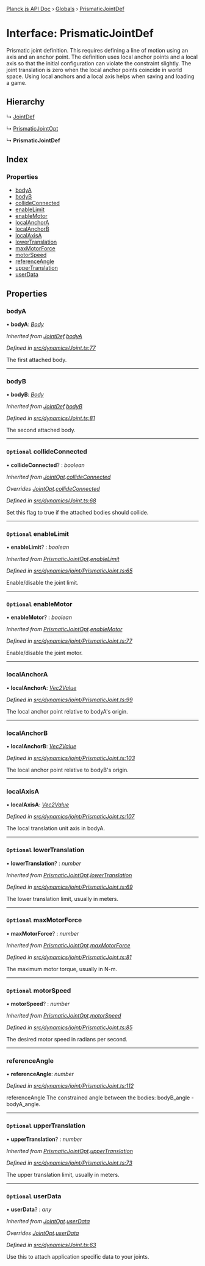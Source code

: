 [Planck.js API Doc](../README.md) › [Globals](../globals.md) › [PrismaticJointDef](prismaticjointdef.md)

# Interface: PrismaticJointDef

Prismatic joint definition. This requires defining a line of motion using an
axis and an anchor point. The definition uses local anchor points and a local
axis so that the initial configuration can violate the constraint slightly.
The joint translation is zero when the local anchor points coincide in world
space. Using local anchors and a local axis helps when saving and loading a
game.

## Hierarchy

  ↳ [JointDef](jointdef.md)

  ↳ [PrismaticJointOpt](prismaticjointopt.md)

  ↳ **PrismaticJointDef**

## Index

### Properties

* [bodyA](prismaticjointdef.md#bodya)
* [bodyB](prismaticjointdef.md#bodyb)
* [collideConnected](prismaticjointdef.md#optional-collideconnected)
* [enableLimit](prismaticjointdef.md#optional-enablelimit)
* [enableMotor](prismaticjointdef.md#optional-enablemotor)
* [localAnchorA](prismaticjointdef.md#localanchora)
* [localAnchorB](prismaticjointdef.md#localanchorb)
* [localAxisA](prismaticjointdef.md#localaxisa)
* [lowerTranslation](prismaticjointdef.md#optional-lowertranslation)
* [maxMotorForce](prismaticjointdef.md#optional-maxmotorforce)
* [motorSpeed](prismaticjointdef.md#optional-motorspeed)
* [referenceAngle](prismaticjointdef.md#referenceangle)
* [upperTranslation](prismaticjointdef.md#optional-uppertranslation)
* [userData](prismaticjointdef.md#optional-userdata)

## Properties

###  bodyA

• **bodyA**: *[Body](../classes/body.md)*

*Inherited from [JointDef](jointdef.md).[bodyA](jointdef.md#bodya)*

*Defined in [src/dynamics/Joint.ts:77](https://github.com/shakiba/planck.js/blob/6ab76c7/src/dynamics/Joint.ts#L77)*

The first attached body.

___

###  bodyB

• **bodyB**: *[Body](../classes/body.md)*

*Inherited from [JointDef](jointdef.md).[bodyB](jointdef.md#bodyb)*

*Defined in [src/dynamics/Joint.ts:81](https://github.com/shakiba/planck.js/blob/6ab76c7/src/dynamics/Joint.ts#L81)*

The second attached body.

___

### `Optional` collideConnected

• **collideConnected**? : *boolean*

*Inherited from [JointOpt](jointopt.md).[collideConnected](jointopt.md#optional-collideconnected)*

*Overrides [JointOpt](jointopt.md).[collideConnected](jointopt.md#optional-collideconnected)*

*Defined in [src/dynamics/Joint.ts:68](https://github.com/shakiba/planck.js/blob/6ab76c7/src/dynamics/Joint.ts#L68)*

Set this flag to true if the attached bodies
should collide.

___

### `Optional` enableLimit

• **enableLimit**? : *boolean*

*Inherited from [PrismaticJointOpt](prismaticjointopt.md).[enableLimit](prismaticjointopt.md#optional-enablelimit)*

*Defined in [src/dynamics/joint/PrismaticJoint.ts:65](https://github.com/shakiba/planck.js/blob/6ab76c7/src/dynamics/joint/PrismaticJoint.ts#L65)*

Enable/disable the joint limit.

___

### `Optional` enableMotor

• **enableMotor**? : *boolean*

*Inherited from [PrismaticJointOpt](prismaticjointopt.md).[enableMotor](prismaticjointopt.md#optional-enablemotor)*

*Defined in [src/dynamics/joint/PrismaticJoint.ts:77](https://github.com/shakiba/planck.js/blob/6ab76c7/src/dynamics/joint/PrismaticJoint.ts#L77)*

Enable/disable the joint motor.

___

###  localAnchorA

• **localAnchorA**: *[Vec2Value](vec2value.md)*

*Defined in [src/dynamics/joint/PrismaticJoint.ts:99](https://github.com/shakiba/planck.js/blob/6ab76c7/src/dynamics/joint/PrismaticJoint.ts#L99)*

The local anchor point relative to bodyA's origin.

___

###  localAnchorB

• **localAnchorB**: *[Vec2Value](vec2value.md)*

*Defined in [src/dynamics/joint/PrismaticJoint.ts:103](https://github.com/shakiba/planck.js/blob/6ab76c7/src/dynamics/joint/PrismaticJoint.ts#L103)*

The local anchor point relative to bodyB's origin.

___

###  localAxisA

• **localAxisA**: *[Vec2Value](vec2value.md)*

*Defined in [src/dynamics/joint/PrismaticJoint.ts:107](https://github.com/shakiba/planck.js/blob/6ab76c7/src/dynamics/joint/PrismaticJoint.ts#L107)*

The local translation unit axis in bodyA.

___

### `Optional` lowerTranslation

• **lowerTranslation**? : *number*

*Inherited from [PrismaticJointOpt](prismaticjointopt.md).[lowerTranslation](prismaticjointopt.md#optional-lowertranslation)*

*Defined in [src/dynamics/joint/PrismaticJoint.ts:69](https://github.com/shakiba/planck.js/blob/6ab76c7/src/dynamics/joint/PrismaticJoint.ts#L69)*

The lower translation limit, usually in meters.

___

### `Optional` maxMotorForce

• **maxMotorForce**? : *number*

*Inherited from [PrismaticJointOpt](prismaticjointopt.md).[maxMotorForce](prismaticjointopt.md#optional-maxmotorforce)*

*Defined in [src/dynamics/joint/PrismaticJoint.ts:81](https://github.com/shakiba/planck.js/blob/6ab76c7/src/dynamics/joint/PrismaticJoint.ts#L81)*

The maximum motor torque, usually in N-m.

___

### `Optional` motorSpeed

• **motorSpeed**? : *number*

*Inherited from [PrismaticJointOpt](prismaticjointopt.md).[motorSpeed](prismaticjointopt.md#optional-motorspeed)*

*Defined in [src/dynamics/joint/PrismaticJoint.ts:85](https://github.com/shakiba/planck.js/blob/6ab76c7/src/dynamics/joint/PrismaticJoint.ts#L85)*

The desired motor speed in radians per second.

___

###  referenceAngle

• **referenceAngle**: *number*

*Defined in [src/dynamics/joint/PrismaticJoint.ts:112](https://github.com/shakiba/planck.js/blob/6ab76c7/src/dynamics/joint/PrismaticJoint.ts#L112)*

referenceAngle The constrained angle between the bodies:
bodyB_angle - bodyA_angle.

___

### `Optional` upperTranslation

• **upperTranslation**? : *number*

*Inherited from [PrismaticJointOpt](prismaticjointopt.md).[upperTranslation](prismaticjointopt.md#optional-uppertranslation)*

*Defined in [src/dynamics/joint/PrismaticJoint.ts:73](https://github.com/shakiba/planck.js/blob/6ab76c7/src/dynamics/joint/PrismaticJoint.ts#L73)*

The upper translation limit, usually in meters.

___

### `Optional` userData

• **userData**? : *any*

*Inherited from [JointOpt](jointopt.md).[userData](jointopt.md#optional-userdata)*

*Overrides [JointOpt](jointopt.md).[userData](jointopt.md#optional-userdata)*

*Defined in [src/dynamics/Joint.ts:63](https://github.com/shakiba/planck.js/blob/6ab76c7/src/dynamics/Joint.ts#L63)*

Use this to attach application specific data to your joints.
